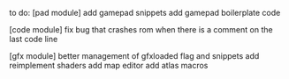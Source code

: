 to do:
[pad module]
add gamepad snippets
add gamepad boilerplate code

[code module]
fix bug that crashes rom when there is a comment on the last code line

[gfx module]
better management of gfxloaded flag and snippets
add reimplement shaders
add map editor
add atlas macros
